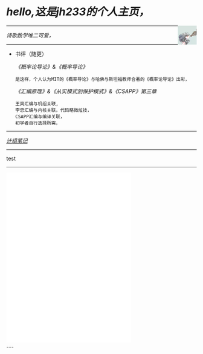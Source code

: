 # *hello,这是jh233的个人主页，*

<div><img src="/img/1.jpg" width="10%" height="10%" align="right"></div>

---

*诗歌数学唯二可爱，*

---

* 书评（随更）

  *《概率论导论》&《概率导论》*
  
      是这样，个人认为MIT的《概率导论》与哈佛与斯坦福教师合著的《概率论导论》出彩，
      
  *《汇编原理》&《从实模式到保护模式》&《CSAPP》第三章*
      
      王爽汇编与机组关联,  
      李忠汇编与内核关联，代码略微炫技，  
      CSAPP汇编与编译关联，  
      初学者自行选择所需，

---

*[计组笔记](https://zhuanlan.zhihu.com/p/465378144)*

---

test

---

<div>
<iframe frameborder="no" border="0" marginwidth="0" marginheight="0" width=330 height=450 src="//music.163.com/outchain/player?type=0&id=7457431694&auto=0&height=430">
</iframe>
</div>
---
